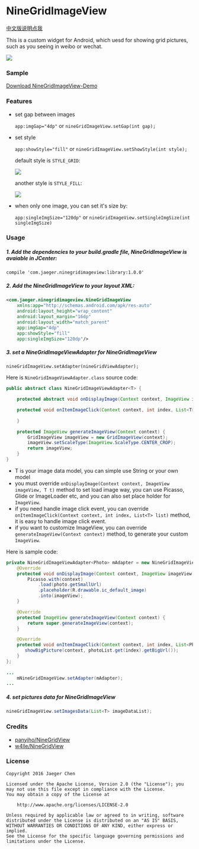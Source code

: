 # NineGridImageView

[中文版说明点我](http://laobie.github.io/android/2016/03/06/nine-grid-iamge-view-libaray.html)

This is a custom widget for Android, which uesd for showing grid pictures, such as you seeing in weibo or wechat.

![](http://ac-qygvx1cc.clouddn.com/ee5906c846ad3346.png)

### Sample
[Download NineGridImageView-Demo](http://fir.im/bkxn)

### Features
+ set gap between images	

	`app:imgGap="4dp"` or `nineGridImageView.setGap(int gap);`
	
+ set style 

	`app:showStyle="fill"` or `nineGridImageView.setShowStyle(int style);`
	
	default style is `STYLE_GRID`:
	
	![](http://ac-qygvx1cc.clouddn.com/9cc94e97b4fce73f.png)
	
	another style is `STYLE_FILL`:
	
	![](http://ac-qygvx1cc.clouddn.com/0fa728fd90d1b227.png)
	
+ when only one image, you can set it's size by:

	`app:singleImgSize="120dp"` or `nineGridImageView.setSingleImgSize(int singleImgSize)`

### Usage
##### 1. Add the dependencies to your build.gradle file, NineGridImageView is avaiable in JCenter:

	compile 'com.jaeger.ninegridimageview:library:1.0.0'
	
##### 2. Add the NineGridImageView to your layout XML:

~~~ xml
<com.jaeger.ninegridimageview.NineGridImageView
    xmlns:app="http://schemas.android.com/apk/res-auto"
    android:layout_height="wrap_content"
    android:layout_margin="16dp"
    android:layout_width="match_parent"
    app:imgGap="4dp"
    app:showStyle="fill"
    app:singleImgSize="120dp"/>
~~~	
        
##### 3. set a NineGridImageViewAdapter for NineGridImageView

	nineGridImageView.setAdapter(nineGridViewAdapter);
	
Here is `NineGridImageViewAdapter.class` source code:
	
~~~ java
public abstract class NineGridImageViewAdapter<T> {

    protected abstract void onDisplayImage(Context context, ImageView imageView, T t);

    protected void onItemImageClick(Context context, int index, List<T> list) {
    
    }

    protected ImageView generateImageView(Context context) {
        GridImageView imageView = new GridImageView(context);
        imageView.setScaleType(ImageView.ScaleType.CENTER_CROP);
        return imageView;
    }
}			
~~~		   		

+ T is your image data model, you can simple use String or your own model
+ you must override `onDisplayImage(Context context, ImageView imageView, T t)` method to set load image way, you can use Picasso, Glide or ImageLoader etc, and you can also set place holder for `ImageView`.
+ if you need handle image click event, you can override `onItemImageClick(Context context, int index, List<T> list)` method, it is easy to handle image click event.
+ if you want to customize ImageView, you can override `generateImageView(Context context)` method, to generate your custom `ImageView`.
	
Here is sample code:
	
~~~ java	
private NineGridImageViewAdapter<Photo> mAdapter = new NineGridImageViewAdapter<Photo>() {
	@Override
	protected void onDisplayImage(Context context, ImageView imageView, Photo photo) {
		Picasso.with(context)
		    .load(photo.getSmallUrl)
		    .placeholder(R.drawable.ic_default_image)
		    .into(imageView);
    }

    @Override
    protected ImageView generateImageView(Context context) {
        return super.generateImageView(context);
    }

    @Override
    protected void onItemImageClick(Context context, int index, List<Photo> photoList) {
       showBigPicture(context, photoList.get(index).getBigUrl());
    }
};
        
...
	mNineGridImageView.setAdapter(mAdapter);
...
~~~

##### 4. set pictures data for NineGridImageView
~~~ java
nineGridImageView.setImagesData(List<T> imageDataList);
~~~
	
### Credits
- [panyiho/NineGridView](https://github.com/panyiho/NineGridView)
- [w4lle/NineGridView](https://github.com/w4lle/NineGridView)
	
### License

	Copyright 2016 Jaeger Chen

	Licensed under the Apache License, Version 2.0 (the "License");	you may not use this file except in compliance with the License.
	You may obtain a copy of the License at
	
		http://www.apache.org/licenses/LICENSE-2.0

	Unless required by applicable law or agreed to in writing, software
	distributed under the License is distributed on an "AS IS" BASIS,
	WITHOUT WARRANTIES OR CONDITIONS OF ANY KIND, either express or implied.
	See the License for the specific language governing permissions and
	limitations under the License.

	
	
	 
		


